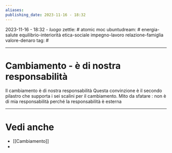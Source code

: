 ```yaml
---
aliases: 
publishing_date: 2023-11-16 - 18:32
---
```

2023-11-16 - 18:32 - *luogo*
zettle: # atomic moc
ubuntudream: # energia-salute equilibrio-interiorità etica-sociale impegno-lavoro relazione-famiglia valore-denaro 
tag: #

---
# Cambiamento - è di nostra responsabilità

Il cambiamento è di nostra responsabilità
Questa convinzione è il secondo pilastro che supporta i sei scalini per il cambiamento.
Mito da sfatare : non è di mia responsabilità perché la responsabilità è esterna 



---
# Vedi anche
- [[Cambiamento]]
- 